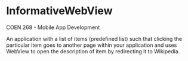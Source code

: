# InformativeWebView
COEN 268 - Mobile App Development

An application with a list of items (predefined list) such that clicking the particular item goes to another page within your application and uses WebView to open the description of item by redirecting it to Wikipedia.
